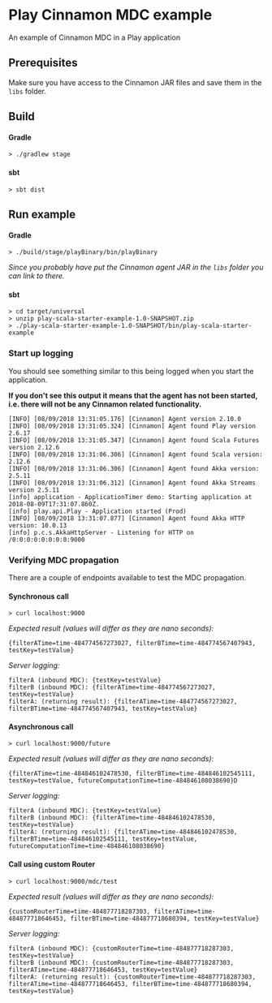 # Play Cinnamon MDC example

An example of Cinnamon MDC in a Play application

## Prerequisites

Make sure you have access to the Cinnamon JAR files and save them in the `libs` folder.

## Build

#### Gradle

```
> ./gradlew stage
```

#### sbt

```
> sbt dist
```

## Run example

#### Gradle

```
> ./build/stage/playBinary/bin/playBinary
```

_Since you probably have put the Cinnamon agent JAR in the `libs` folder you can link to there._ 

#### sbt

```
> cd target/universal
> unzip play-scala-starter-example-1.0-SNAPSHOT.zip
> ./play-scala-starter-example-1.0-SNAPSHOT/bin/play-scala-starter-example
```

### Start up logging
 
You should see something similar to this being logged when you start the application. 

**If you don't see this output it means that the agent has not been started, i.e. there will not be any Cinnamon related functionality.**
```
[INFO] [08/09/2018 13:31:05.176] [Cinnamon] Agent version 2.10.0
[INFO] [08/09/2018 13:31:05.324] [Cinnamon] Agent found Play version 2.6.17
[INFO] [08/09/2018 13:31:05.347] [Cinnamon] Agent found Scala Futures version 2.12.6
[INFO] [08/09/2018 13:31:06.306] [Cinnamon] Agent found Scala version: 2.12.6
[INFO] [08/09/2018 13:31:06.306] [Cinnamon] Agent found Akka version: 2.5.11
[INFO] [08/09/2018 13:31:06.312] [Cinnamon] Agent found Akka Streams version 2.5.11
[info] application - ApplicationTimer demo: Starting application at 2018-08-09T17:31:07.860Z.
[info] play.api.Play - Application started (Prod)
[INFO] [08/09/2018 13:31:07.877] [Cinnamon] Agent found Akka HTTP version: 10.0.13
[info] p.c.s.AkkaHttpServer - Listening for HTTP on /0:0:0:0:0:0:0:0:9000
```

### Verifying MDC propagation

There are a couple of endpoints available to test the MDC propagation.

#### Synchronous call

```
> curl localhost:9000
```

_Expected result (values will differ as they are nano seconds):_

```
{filterATime=time-484774567273027, filterBTime=time-484774567407943, testKey=testValue}
```

_Server logging:_

```
filterA (inbound MDC): {testKey=testValue}
filterB (inbound MDC): {filterATime=time-484774567273027, testKey=testValue}
filterA: (returning result): {filterATime=time-484774567273027, filterBTime=time-484774567407943, testKey=testValue}
```


#### Asynchronous call

```
> curl localhost:9000/future
```

_Expected result (values will differ as they are nano seconds):_

```
{filterATime=time-484846102478530, filterBTime=time-484846102545111, testKey=testValue, futureComputationTime=time-484846108038690}D
```

_Server logging:_

```
filterA (inbound MDC): {testKey=testValue}
filterB (inbound MDC): {filterATime=time-484846102478530, testKey=testValue}
filterA: (returning result): {filterATime=time-484846102478530, filterBTime=time-484846102545111, testKey=testValue, futureComputationTime=time-484846108038690}
```


#### Call using custom Router

```
> curl localhost:9000/mdc/test
```

_Expected result (values will differ as they are nano seconds):_

```
{customRouterTime=time-484877718287303, filterATime=time-484877718646453, filterBTime=time-484877718680394, testKey=testValue}
```

_Server logging:_

```
filterA (inbound MDC): {customRouterTime=time-484877718287303, testKey=testValue}
filterB (inbound MDC): {customRouterTime=time-484877718287303, filterATime=time-484877718646453, testKey=testValue}
filterA: (returning result): {customRouterTime=time-484877718287303, filterATime=time-484877718646453, filterBTime=time-484877718680394, testKey=testValue}
```
